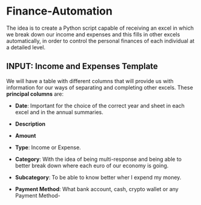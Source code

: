 # Finance-Automation

The idea is to create a Python script capable of receiving an excel in which we break down our income and expenses and this fills in other excels automatically, in order to control the personal finances of each individual at a detailed level.

## INPUT: Income and Expenses Template

We will have a table with different columns that will provide us with information for our ways of separating and completing other excels.
These **principal columns** are:

- **Date**: Important for the choice of the correct year and sheet in each excel and in the annual summaries.

- **Description**

- **Amount**

- **Type**: Income or Expense.

- **Category**: With the idea of being multi-response and being able to better break down where each euro of our economy is going.

- **Subcategory**: To be able to know better wher I expend my money.

- **Payment Method**: What bank account, cash, crypto wallet or any Payment Method-  
